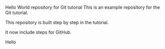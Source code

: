 Hello World repository for Git tutorial This is an example repository for the Git tutorial.

This repository is built step by step in the tutorial.

It now include steps for GitHub.

Hello
